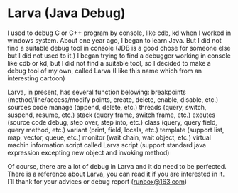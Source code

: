 # Larva (Java Debug)
I used to debug C or C++ program by console, like cdb, kd when I worked in windows system. About one year ago, I began to learn Java. But I did not find a suitable debug tool in console (JDB is a good chose for someone else but I did not used to it.) I began trying to find a debugger working in console like cdb or kd, but I did not find a suitable tool, so I decided to make a debug tool of my own, called Larva (I like this name which from an interesting cartoon)

Larva, in present, has several function belowing:
breakpoints (method/line/access/modify points, create, delete, enable, disable, etc.)
sources code manage (append, delete, etc.)
threads (query, switch, suspend, resume, etc.)
stack (query frame, switch frame, etc.)
exeutes (source code debug, step over, step into, etc.) 
class (query, query field, query method, etc.)
variant (print, field, locals, etc.)
template (support list, map, vector, queue, etc.)
monitor (wait chain, wait object, etc.)
virtual machin information
script called Larva script (support standard java expression excepting new object and invoking method)

Of course, there are a lot of debug in Larva and it do need to be perfected. 
There is a reference about Larva, you can read it if you are interested in it.
I`ll thank for your advices or debug report (runbox@163.com)  
